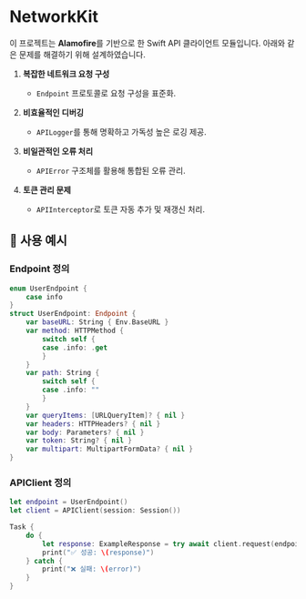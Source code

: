 # NetworkKit

이 프로젝트는 **Alamofire**를 기반으로 한 Swift API 클라이언트 모듈입니다.
아래와 같은 문제를 해결하기 위해 설계하였습니다.

1. **복잡한 네트워크 요청 구성**  
   - `Endpoint` 프로토콜로 요청 구성을 표준화.  

2. **비효율적인 디버깅**  
   - `APILogger`를 통해 명확하고 가독성 높은 로깅 제공.  

3. **비일관적인 오류 처리**
   - `APIError` 구조체를 활용해 통합된 오류 관리.  

4. **토큰 관리 문제**
   - `APIInterceptor`로 토큰 자동 추가 및 재갱신 처리.  

## 🧩 사용 예시

### Endpoint 정의
```swift
enum UserEndpoint {
    case info
}
struct UserEndpoint: Endpoint {
    var baseURL: String { Env.BaseURL }
    var method: HTTPMethod {
        switch self {
        case .info: .get
        }
    }
    var path: String {
        switch self {
        case .info: ""
        }
    }
    var queryItems: [URLQueryItem]? { nil }
    var headers: HTTPHeaders? { nil }
    var body: Parameters? { nil }
    var token: String? { nil }
    var multipart: MultipartFormData? { nil }
}
```
### APIClient 정의
```swift
let endpoint = UserEndpoint()
let client = APIClient(session: Session())

Task {
    do {
        let response: ExampleResponse = try await client.request(endpoint, decode: UserResponse.self)
        print("✅ 성공: \(response)")
    } catch {
        print("❌ 실패: \(error)")
    }
}
```
